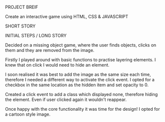 PROJECT BREIF

Create an interactive game using HTML, CSS & JAVASCRIPT

SHORT STORY

INITIAL STEPS / LONG STORY

Decided on a missing object game, where the user finds objects, clicks on them and they are removed from the image.

Firstly I played around with basic functions to practise layering elements. I knew that on click I would need to hide an element.

I soon realised it was best to add the image as the same size each time, therefore I needed a different way to activate the click event. I opted for a checkbox in the same location as the hidden item and set opacity to 0.

Created a click event to add a class which displayed none, therefore hiding the element. Even if user clicked again it wouldn't reappear.

Once happy with the core functionality it was time for the design! I opted for a cartoon style image.
